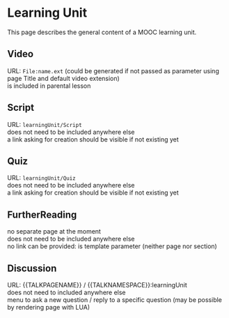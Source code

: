 # Learning Unit

This page describes the general content of a MOOC learning unit.

## Video

URL: ``File:name.ext`` (could be generated if not passed as parameter using page Title and default video extension)  
is included in parental lesson

## Script

URL: ``learningUnit/Script``  
does not need to be included anywhere else  
a link asking for creation should be visible if not existing yet

## Quiz

URL: ``learningUnit/Quiz``  
does not need to be included anywhere else  
a link asking for creation should be visible if not existing yet

## FurtherReading

no separate page at the moment  
does not need to be included anywhere else  
no link can be provided: is template parameter (neither page nor section)

## Discussion

URL: {{TALKPAGENAME}} / {{TALKNAMESPACE}}:learningUnit  
does not need to included anywhere else  
menu to ask a new question / reply to a specific question (may be possible by rendering page with LUA)

